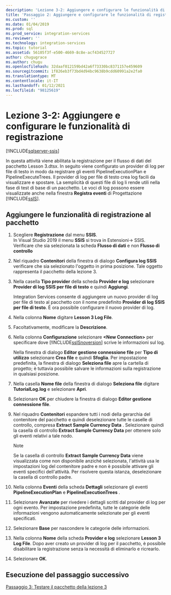 ```yaml
---
description: 'Lezione 3-2: Aggiungere e configurare le funzionalità di registrazione'
title: 'Passaggio 2: Aggiungere e configurare le funzionalità di registrazione | Microsoft Docs'
ms.custom: ''
ms.date: 01/04/2019
ms.prod: sql
ms.prod_service: integration-services
ms.reviewer: ''
ms.technology: integration-services
ms.topic: tutorial
ms.assetid: 56105f3f-e500-4669-8c8e-acf434527727
author: chugugrace
ms.author: chugu
ms.openlocfilehash: 32daaf012159bd42a6f73330bc8371157e459609
ms.sourcegitcommit: 1f826eb3f73bd4d94bc9638b9cdd60991a2e2fa0
ms.translationtype: MT
ms.contentlocale: it-IT
ms.lasthandoff: 01/12/2021
ms.locfileid: "98125619"
---
```

# <a name="lesson-3-2-add-and-configure-logging"></a>Lezione 3-2: Aggiungere e configurare le funzionalità di registrazione

[!INCLUDE[sqlserver-ssis](../includes/applies-to-version/sqlserver-ssis.md)]



In questa attività viene abilitata la registrazione per il flusso di dati del pacchetto Lesson 3.dtsx. In seguito viene configurato un provider di log per file di testo in modo da registrare gli eventi PipelineExecutionPlan e PipelineExecuteTrees. Il provider di log per file di testo crea log facili da visualizzare e spostare. La semplicità di questi file di log li rende utili nella fase di test di base di un pacchetto. Le voci di log possono essere visualizzate anche nella finestra **Registra eventi** di Progettazione [!INCLUDE[ssIS](../includes/ssis-md.md)].  
  
## <a name="add-logging-to-the-package"></a>Aggiungere le funzionalità di registrazione al pacchetto  
  
1.  Scegliere **Registrazione** dal menu **SSIS**.  
    In Visual Studio 2019 il menu **SSIS** si trova in Estensioni-> SSIS. Verificare che sia selezionata la scheda **Flusso di dati** e non **Flusso di controllo**
  
2.  Nel riquadro **Contenitori** della finestra di dialogo **Configura log SSIS** verificare che sia selezionato l'oggetto in prima posizione. Tale oggetto rappresenta il pacchetto della lezione 3.
  
3.  Nella casella **Tipo provider** della scheda **Provider e log** selezionare **Provider di log SSIS per file di testo** e quindi **Aggiungi**.  
  
    Integration Services consente di aggiungere un nuovo provider di log per file di testo al pacchetto con il nome predefinito **Provider di log SSIS per file di testo**. È ora possibile configurare il nuovo provider di log.  
  
4.  Nella colonna **Nome** digitare **Lesson 3 Log File**.  
  
5.  Facoltativamente, modificare la **Descrizione**.  
  
6.  Nella colonna **Configurazione** selezionare **\<New Connection>** per specificare dove [!INCLUDE[ssISnoversion](../includes/ssisnoversion-md.md)] scrive le informazioni sul log.  
  
    Nella finestra di dialogo **Editor gestione connessione file** per **Tipo di utilizzo** selezionare **Crea file** e quindi **Sfoglia**. Per impostazione predefinita, la finestra di dialogo **Seleziona file** apre la cartella di progetto; è tuttavia possibile salvare le informazioni sulla registrazione in qualsiasi posizione.  
  
7.  Nella casella **Nome file** della finestra di dialogo **Seleziona file** digitare **TutorialLog.log** e selezionare **Apri**.
  
8.  Selezionare **OK** per chiudere la finestra di dialogo **Editor gestione connessione file**.  
  
9. Nel riquadro **Contenitori** espandere tutti i nodi della gerarchia del contenitore del pacchetto e quindi deselezionare tutte le caselle di controllo, compresa **Extract Sample Currency Data** . Selezionare quindi la casella di controllo **Extract Sample Currency Data** per ottenere solo gli eventi relativi a tale nodo.  
  
    > [!NOTE]  
    > Se la casella di controllo **Extract Sample Currency Data** viene visualizzata come non disponibile anziché selezionata, l'attività usa le impostazioni log del contenitore padre e non è possibile attivare gli eventi specifici dell'attività. Per risolvere questa istanza, deselezionare la casella di controllo padre.
  
10. Nella colonna **Eventi** della scheda **Dettagli** selezionare gli eventi **PipelineExecutionPlan** e **PipelineExecutionTrees** .  
  
11. Selezionare **Avanzate** per rivedere i dettagli scritti dal provider di log per ogni evento. Per impostazione predefinita, tutte le categorie delle informazioni vengono automaticamente selezionate per gli eventi specificati.  
  
12. Selezionare **Base** per nascondere le categorie delle informazioni.  
  
13. Nella colonna **Nome** della scheda **Provider e log** selezionare **Lesson 3 Log File**. Dopo aver creato un provider di log per il pacchetto, è possibile disabilitare la registrazione senza la necessità di eliminarlo e ricrearlo.  
  
14. Selezionare **OK**.  
  
## <a name="go-to-next-task"></a>Esecuzione del passaggio successivo  
[Passaggio 3: Testare il pacchetto della lezione 3](../integration-services/lesson-3-3-testing-the-lesson-3-tutorial-package.md)  
  
